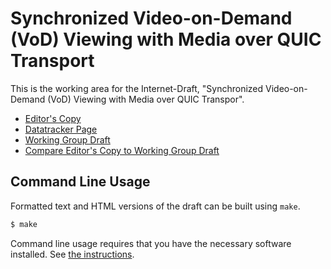 # Synchronized Video-on-Demand (VoD) Viewing with Media over QUIC Transport

This is the working area for the Internet-Draft, "Synchronized Video-on-Demand (VoD) Viewing with Media over QUIC Transpor".

* [Editor's Copy](https://streaming-university.github.io/draft-shareplay-moq/#go.draft-pehlivanoglu-shareplay.html)
* [Datatracker Page](https://datatracker.ietf.org/doc/draft-pehlivanoglu-shareplay)
* [Working Group Draft](https://datatracker.ietf.org/doc/html/draft-pehlivanoglu-shareplay)
* [Compare Editor's Copy to Working Group Draft](https://streaming-university.github.io/draft-shareplay-moq/#go.draft-pehlivanoglu-shareplay.diff)


## Command Line Usage

Formatted text and HTML versions of the draft can be built using `make`.

```sh
$ make
```

Command line usage requires that you have the necessary software installed.  See
[the instructions](https://github.com/martinthomson/i-d-template/blob/main/doc/SETUP.md).

